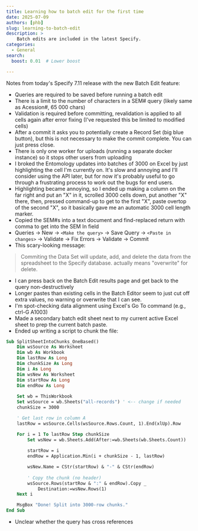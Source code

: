 ```yaml
---
title: Learning how to batch edit for the first time
date: 2025-07-09
authors: [phb]
slug: learning-to-batch-edit
description: >
    Batch edits are included in the latest Specify.
categories:
  - General
search:
  boost: 0.01  # Lower boost

---
```


Notes from today's Specify 7.11 release with the new Batch Edit feature:

- Queries are required to be saved before running a batch edit
- There is a limit to the number of characters in a SEM# query (likely same as Acession#, 65 000 chars)
- Validation is required before committing, revalidation is applied to all cells again after error fixing (I've requested this be limited to modified cells)
- After a commit it asks you to potentially create a Record Set (big blue button), but this is not necessary to make the commit complete. You can just press close.
- There is only one worker for uploads (running a separate docker instance) so it stops other users from uploading
- I broked the Entomology updates into batches of 3000 on Excel by just highlighting the cell I'm currently on. It's slow and annoying and I'll consider using the API later, but for now it's probably useful to go through a frustrating process to work out the bugs for end users.
- Highlighting became annoying, so I ended up making a column on the far right and put an "X" in it, scrolled 3000 cells down, put another "X" there, then, pressed command-up to get to the first "X", paste overtop of the second "X", so it basically gave me an automatic 3000 cell length marker.
- Copied the SEM#s into a text document and find-replaced return with comma to get into the SEM In field
- Queries -> New -> `<Make the query>` -> Save Query -> `<Paste in changes>` -> Validate -> Fix Errors -> Validate -> Commit
- This scary-looking message:
> Commiting the Data Set will update, add, and delete the data from the spreadsheet to the Specify database.
actually means "overwrite" for delete.
- I can press back on the Batch Edit results page and get back to the query non-destructively
- Longer pastes than existing cells in the Batch Editor seem to just cut off extra values, no warning or overwrite that I can see.
- I'm spot-checking data alignment using Excel's Go To command (e.g., ctrl-G A1003)
- Made a secondary batch edit sheet next to my current active Excel sheet to prep the current batch paste.
- Ended up writing a script to chunk the file:
```vb
Sub SplitSheetIntoChunks_OneBased()
    Dim wsSource As Worksheet
    Dim wb As Workbook
    Dim lastRow As Long
    Dim chunkSize As Long
    Dim i As Long
    Dim wsNew As Worksheet
    Dim startRow As Long
    Dim endRow As Long
    
    Set wb = ThisWorkbook
    Set wsSource = wb.Sheets("all-records") ' <-- change if needed
    chunkSize = 3000

    ' Get last row in column A
    lastRow = wsSource.Cells(wsSource.Rows.Count, 1).End(xlUp).Row

    For i = 1 To lastRow Step chunkSize
        Set wsNew = wb.Sheets.Add(After:=wb.Sheets(wb.Sheets.Count))
        
        startRow = i
        endRow = Application.Min(i + chunkSize - 1, lastRow)

        wsNew.Name = CStr(startRow) & "-" & CStr(endRow)
        
        ' Copy the chunk (no header)
        wsSource.Rows(startRow & ":" & endRow).Copy _
            Destination:=wsNew.Rows(1)
    Next i

    MsgBox "Done! Split into 3000-row chunks."
End Sub
```
- Unclear whether the query has cross references